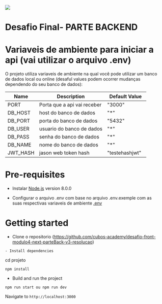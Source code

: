 ![](https://i.imgur.com/xG74tOh.png)

# Desafio Final- PARTE BACKEND



# Variaveis de ambiente para iniciar a api (vai utilizar o arquivo .env)
O projeto utiliza variaveis de ambiente na qual você pode utilizar um banco de dados local ou online (desaful values podem ocorrer mudanças dependendo do seu banco de dados):

| Name                          | Description                         | Default Value                                  |
| ----------------------------- | ------------------------------------| -----------------------------------------------|
|PORT           | Porta que a api vai receber            | "3000"      |
|DB_HOST           | host do banco de dados            | "*"      |
|DB_PORT           | porta do banco de dados           | "5432"      |
|DB_USER           | usuario do banco de dados            | "*"      |
|DB_PASS           | senha do banco de dados            | "*"      |
|DB_NAME           | nome do banco de dados            | "*"      |
|JWT_HASH           | jason web token hash            | "testehashjwt"      |


# Pre-requisites
- Instalar [Node.js](https://nodejs.org/en/) version 8.0.0
 
- Configurar o arquivo .env com base no arquivo .env.exemple com as suas respectivas variaveis de ambiente  [.env](https://www.npmjs.com/package/dotenv)


# Getting started
- Clone o repositorio (https://github.com/cubos-academy/desafio-front-modulo4-next-parteBack-v3-resolucao)
```
- Install dependencies
```
cd projeto

```
npm install
```
- Build and run the project
```
npm run start ou npm run dev
```
  Navigate to `http://localhost:3000`
